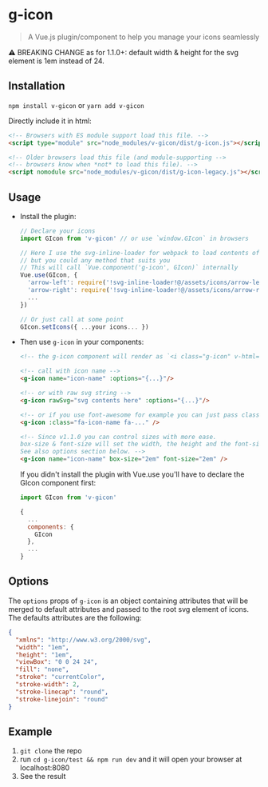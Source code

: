 # g-icon

> A Vue.js plugin/component to help you manage your icons seamlessly

:warning: BREAKING CHANGE as for 1.1.0+: default width & height for the svg element is 1em instead of 24.

## Installation

`npm install v-gicon` or `yarn add v-gicon`

Directly include it in html:

```html
<!-- Browsers with ES module support load this file. -->
<script type="module" src="node_modules/v-gicon/dist/g-icon.js"></script>

<!-- Older browsers load this file (and module-supporting -->
<!-- browsers know when *not* to load this file). -->
<script nomodule src="node_modules/v-gicon/dist/g-icon-legacy.js"></script>
```

## Usage

* Install the plugin:

  ```js
  // Declare your icons
  import GIcon from 'v-gicon' // or use `window.GIcon` in browsers

  // Here I use the svg-inline-loader for webpack to load contents of svg files
  // but you could any method that suits you
  // This will call `Vue.component('g-icon', GIcon)` internally
  Vue.use(GIcon, {
    'arrow-left': require('!svg-inline-loader!@/assets/icons/arrow-left.svg'),
    'arrow-right': require('!svg-inline-loader!@/assets/icons/arrow-right.svg'),
    ...
  })

  // Or just call at some point
  GIcon.setIcons({ ...your icons... })
  ```

* Then use `g-icon` in your components:

  ```html
  <!-- the g-icon component will render as `<i class="g-icon" v-html="icon content"></i>` -->

  <!-- call with icon name -->
  <g-icon name="icon-name" :options="{...}"/>

  <!-- or with raw svg string -->
  <g-icon rawSvg="svg contents here" :options="{...}"/>

  <!-- or if you use font-awesome for example you can just pass classes down to g-icon -->
  <g-icon :class="fa-icon-name fa-..." />

  <!-- Since v1.1.0 you can control sizes with more ease.
  box-size & font-size will set the width, the height and the font-size of the <i>.
  See also options section below. -->
  <g-icon name="icon-name" box-size="2em" font-size="2em" />
  ```

  If you didn't install the plugin with Vue.use you'll have to declare the GIcon component first:

  ```js
  import GIcon from 'v-gicon'

  {
    ...
    components: {
      GIcon
    },
    ...
  }
  ```

## Options

The `options` props of `g-icon` is an object containing attributes that will be merged to default attributes and passed to the root svg element of icons. The defaults attributes are the following:

```json
{
  "xmlns": "http://www.w3.org/2000/svg",
  "width": "1em",
  "height": "1em",
  "viewBox": "0 0 24 24",
  "fill": "none",
  "stroke": "currentColor",
  "stroke-width": 2,
  "stroke-linecap": "round",
  "stroke-linejoin": "round"
}
```

## Example

1. `git clone` the repo
2. run `cd g-icon/test && npm run dev` and it will open your browser at localhost:8080
3. See the result
